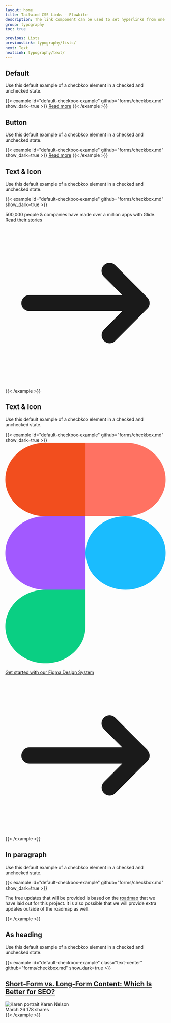 ```yaml
---
layout: home
title: Tailwind CSS Links - Flowbite
description: The link component can be used to set hyperlinks from one page to another or to an external website when clicking on an inline text item, button, or card
group: typography
toc: true

previous: Lists
previousLink: typography/lists/
next: Text
nextLink: typography/text/
---
```


## Default

Use this default example of a checbkox element in a checked and unchecked state.

{{< example id="default-checkbox-example" github="forms/checkbox.md" show_dark=true >}}
<a href="#" class="font-medium text-blue-600 dark:text-blue-500 hover:underline">Read more</a>
{{< /example >}}

## Button

Use this default example of a checbkox element in a checked and unchecked state.

{{< example id="default-checkbox-example" github="forms/checkbox.md" show_dark=true >}}
<a href="#" class="text-white bg-blue-700 hover:bg-blue-800 focus:ring-4 focus:ring-blue-300 font-medium rounded-lg text-sm px-5 py-2.5 mr-2 mb-2 dark:bg-blue-600 dark:hover:bg-blue-700 focus:outline-none dark:focus:ring-blue-800">Read more</a>
{{< /example >}}

## Text & Icon

Use this default example of a checbkox element in a checked and unchecked state.

{{< example id="default-checkbox-example" github="forms/checkbox.md" show_dark=true >}}
<p class="text-gray-500 dark:text-gray-400">500,000 people & companies have made over a million apps with Glide. <a href="#" class="inline-flex items-center font-medium text-blue-600 dark:text-blue-500 hover:underline">
Read their stories
<svg class="ml-1 w-5 h-5" fill="currentColor" viewBox="0 0 20 20" xmlns="http://www.w3.org/2000/svg"><path fill-rule="evenodd" d="M12.293 5.293a1 1 0 011.414 0l4 4a1 1 0 010 1.414l-4 4a1 1 0 01-1.414-1.414L14.586 11H3a1 1 0 110-2h11.586l-2.293-2.293a1 1 0 010-1.414z" clip-rule="evenodd"></path></svg>
</a></p>

{{< /example >}}

## Text & Icon

Use this default example of a checbkox element in a checked and unchecked state.

{{< example id="default-checkbox-example" github="forms/checkbox.md" show_dark=true >}}
<a href="#" class="inline-flex justify-center items-center p-5 text-base font-medium text-gray-500 bg-gray-50 rounded-lg hover:text-gray-900 hover:bg-gray-100 dark:text-gray-400 dark:bg-gray-800 dark:hover:bg-gray-700 dark:hover:text-white">
    <svg class="mr-3 w-5 h-5" viewBox="0 0 22 31" fill="none" xmlns="http://www.w3.org/2000/svg"><g clip-path="url(#clip0_4151_63004)"><path d="M5.50085 30.1242C8.53625 30.1242 10.9998 27.8749 10.9998 25.1035V20.0828H5.50085C2.46546 20.0828 0.00195312 22.332 0.00195312 25.1035C0.00195312 27.8749 2.46546 30.1242 5.50085 30.1242Z" fill="#0ACF83"/><path d="M0.00195312 15.062C0.00195312 12.2905 2.46546 10.0413 5.50085 10.0413H10.9998V20.0827H5.50085C2.46546 20.0827 0.00195312 17.8334 0.00195312 15.062Z" fill="#A259FF"/><path d="M0.00195312 5.02048C0.00195312 2.24904 2.46546 -0.000244141 5.50085 -0.000244141H10.9998V10.0412H5.50085C2.46546 10.0412 0.00195312 7.79193 0.00195312 5.02048Z" fill="#F24E1E"/><path d="M11 -0.000244141H16.4989C19.5343 -0.000244141 21.9978 2.24904 21.9978 5.02048C21.9978 7.79193 19.5343 10.0412 16.4989 10.0412H11V-0.000244141Z" fill="#FF7262"/><path d="M21.9978 15.062C21.9978 17.8334 19.5343 20.0827 16.4989 20.0827C13.4635 20.0827 11 17.8334 11 15.062C11 12.2905 13.4635 10.0413 16.4989 10.0413C19.5343 10.0413 21.9978 12.2905 21.9978 15.062Z" fill="#1ABCFE"/></g><defs><clipPath id="clip0_4151_63004"><rect width="22" height="30.1244" fill="white" transform="translate(0 -0.000244141)"/></clipPath></defs></svg>                                              
    <span class="w-full">Get started with our  Figma Design System</span>
    <svg class="ml-3 w-6 h-6" fill="currentColor" viewBox="0 0 20 20" xmlns="http://www.w3.org/2000/svg"><path fill-rule="evenodd" d="M12.293 5.293a1 1 0 011.414 0l4 4a1 1 0 010 1.414l-4 4a1 1 0 01-1.414-1.414L14.586 11H3a1 1 0 110-2h11.586l-2.293-2.293a1 1 0 010-1.414z" clip-rule="evenodd"></path></svg>
</a> 
{{< /example >}}

## In paragraph

Use this default example of a checbkox element in a checked and unchecked state.

{{< example id="default-checkbox-example" github="forms/checkbox.md" show_dark=true >}}
<p class="text-gray-500 dark:text-gray-400">The free updates that will be provided is based on the <a href="#" class="font-medium text-blue-600 underline dark:text-blue-500 hover:no-underline">roadmap</a> that we have laid out for this project. It is also possible that we will provide extra updates outside of the roadmap as well.</p>
{{< /example >}}

## As heading

Use this default example of a checbkox element in a checked and unchecked state.

{{< example id="default-checkbox-example" class="text-center" github="forms/checkbox.md" show_dark=true >}}
<h2 class="my-4 text-2xl font-bold tracking-tight text-gray-900 md:text-3xl dark:text-white">
    <a href="#">Short-Form vs. Long-Form Content: Which Is Better for SEO?</a>
</h2>
<div class="flex justify-center items-center space-x-6 text-gray-500">
    <div class="flex items-center space-x-3">
        <img class="w-6 h-6 rounded-full" src="https://flowbite.s3.amazonaws.com/blocks/marketing-ui/avatars/karen-nelson.png" alt="Karen portrait">
        <span class="text-lg font-medium text-gray-900 dark:text-white">
            Karen Nelson
        </span>
    </div>
    <span>March 26</span>
    <span>178 shares</span>
</div>
{{< /example >}}
